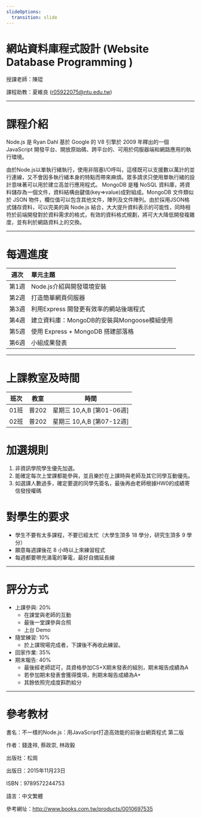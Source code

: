 ```yaml
---
slideOptions:
  transition: slide
---
```



# 網站資料庫程式設計 (Website Database Programming )

授課老師：陳琨

課程助教：夏維良 (r05922075@ntu.edu.tw)

---

# 課程介紹

Node.js 是 Ryan Dahl 基於 Google 的 V8 引擎於 2009 年釋出的一個 JavaScript 開發平台、開放原始碼、跨平台的、可用於伺服器端和網路應用的執行環境。 

由於Node.js以單執行緒執行，使用非阻塞I/O呼叫，這樣既可以支援數以萬計的並行連線，又不會因多執行緒本身的特點而帶來麻煩。眾多請求只使用單執行緒的設計意味著可以用於建立高並行應用程式。 
MongoDB 是種 NoSQL 資料庫，將資料儲存為一個文件，資料結構由鍵值(key=>value)成對組成。MongoDB 文件類似於 JSON 物件，欄位值可以包含其他文件，陣列及文件陣列。由於採用JSON格式儲存資料，可以完美的與 Node.js 結合，大大提升資料表示的可能性，同時相符於前端開發對於資料需求的格式，有效的資料格式規劃，將可大大降低開發複雜度，並有利於網路資料上的交換。 

---

# 每週進度

| 週次 | 單元主題  
| :--: | :--- 
| 第1週 | Node.js介紹與開發環境安裝 
| 第2週 | 打造簡單網頁伺服器 
| 第3週 | 利用Express 開發更有效率的網站後端程式 
| 第4週 | 建立資料庫：MongoDB的安裝與Mongoose模組使用 
| 第5週 | 使用 Express + MongoDB 搭建部落格 
| 第6週 | 小組成果發表 

---

# 上課教室及時間

 班次 | 教室 | 時間 
 :--: | :---: | :--:
 01班 | 普202 | 星期三 10,A,B [第01-06週]
 02班 | 普202 | 星期三 10,A,B [第07-12週]


# 加選規則

1. 非資訊學院學生優先加選。
2. 能確定每次上堂課都能參與，並且樂於在上課時與老師及其它同學互動優先。
3. 如選課人數過多，確定要選的同學先簽名，最後再由老師根據HW0的成績寄信發授權碼

# 對學生的要求

* 學生不要有太多課程，不要已經太忙（大學生頂多 18 學分，研究生頂多 9 學分）
* 願意每週課後花 8 小時以上來練習程式
* 每週都要帶充滿電的筆電，最好自備延長線

---
   
# 評分方式

* 上課參與: 20%
  * 在課堂與老師的互動
  * 最後一堂課參與合照 
  * 上台 Demo
* 隨堂練習: 10%
  * 於上課現場完成者，下課後不再收此練習。
* 回家作業: 35%
* 期末報告: 40% 
  * 最後經老師認可，具資格參加CS+X期末發表的組別，期末報告成績為A
  * 若參加期末發表會獲得獎項，則期末報告成績為A+
  * 其餘依照完成度斟酌給分

---

# 參考教材

書名：不一樣的Node.js：用JavaScript打造高效能的前後台網頁程式 第二版

作者：錢逢祥, 蔡政崇, 林政毅 

出版社：松崗 

出版日：2015年11月23日 

ISBN：9789572244753 

語言：中文繁體 

參考網址：http://www.books.com.tw/products/0010697535 

